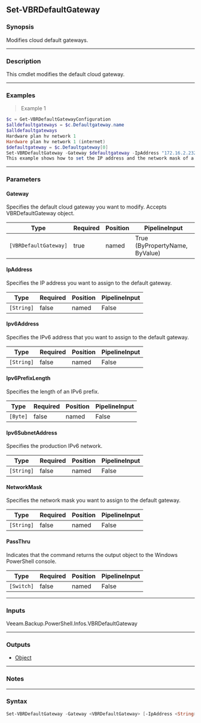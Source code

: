 Set-VBRDefaultGateway
---------------------

### Synopsis
Modifies cloud default gateways.

---

### Description

This cmdlet modifies the default cloud gateway.

---

### Examples
> Example 1

```PowerShell
$c = Get-VBRDefaultGatewayConfiguration
$alldefaultgateways = $c.Defaultgateway.name
$alldefaultgateways
Hardware plan hv network 1
Hardware plan hv network 1 (internet)
$defaultgateway = $c.Defaultgateway[0]
Set-VBRDefaultGateway -Gateway $defaultgateway -IpAddress "172.16.2.232" -NetworkMask "255.255.0.0"
This example shows how to set the IP address and the network mask of a selected default gateway. Run Get-VBRDefaultGatewayConfiguration to get all default gateway configurations. Save it to $c variable. Get all default gateways by name. Save the array of gateways to $alldefaultgateways variable. Run $alldefaultgateways to see all the names of all gateways available. Select the first default gateway from the array. Save it to $defaultgateway variable. Run Set-VBRDefaultGateway to set the IP address and network mask of the selected default gateway.
```

---

### Parameters
#### **Gateway**
Specifies the default cloud gateway you want to modify.
Accepts VBRDefaultGateway object.

|Type                 |Required|Position|PipelineInput                 |
|---------------------|--------|--------|------------------------------|
|`[VBRDefaultGateway]`|true    |named   |True (ByPropertyName, ByValue)|

#### **IpAddress**
Specifies the IP address you want to assign to the default gateway.

|Type      |Required|Position|PipelineInput|
|----------|--------|--------|-------------|
|`[String]`|false   |named   |False        |

#### **Ipv6Address**
Specifies the IPv6 address that you want to assign to the default gateway.

|Type      |Required|Position|PipelineInput|
|----------|--------|--------|-------------|
|`[String]`|false   |named   |False        |

#### **Ipv6PrefixLength**
Specifies the length of an IPv6 prefix.

|Type    |Required|Position|PipelineInput|
|--------|--------|--------|-------------|
|`[Byte]`|false   |named   |False        |

#### **Ipv6SubnetAddress**
Specifies the production IPv6 network.

|Type      |Required|Position|PipelineInput|
|----------|--------|--------|-------------|
|`[String]`|false   |named   |False        |

#### **NetworkMask**
Specifies the network mask you want to assign to the default gateway.

|Type      |Required|Position|PipelineInput|
|----------|--------|--------|-------------|
|`[String]`|false   |named   |False        |

#### **PassThru**
Indicates that the command returns the output object to the Windows PowerShell console.

|Type      |Required|Position|PipelineInput|
|----------|--------|--------|-------------|
|`[Switch]`|false   |named   |False        |

---

### Inputs
Veeam.Backup.PowerShell.Infos.VBRDefaultGateway

---

### Outputs
* [Object](https://learn.microsoft.com/en-us/dotnet/api/System.Object)

---

### Notes

---

### Syntax
```PowerShell
Set-VBRDefaultGateway -Gateway <VBRDefaultGateway> [-IpAddress <String>] [-Ipv6Address <String>] [-Ipv6PrefixLength <Byte>] [-Ipv6SubnetAddress <String>] [-NetworkMask <String>] [-PassThru] [<CommonParameters>]
```
